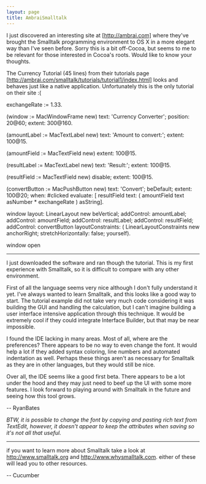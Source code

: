 ```yaml
---
layout: page
title: AmbraiSmalltalk
---
```





I just discovered an interesting site at [http://ambrai.com] where they've brought the Smalltalk programming environment to OS X in a more elegant way than I've seen before.  Sorry this is a bit off-Cocoa, but seems to me to be relevant for those interested in Cocoa's roots.  Would like to know your thoughts.

The Currency Tutorial (45 lines) from their tutorials page [http://ambrai.com/smalltalk/tutorials/tutorial1/index.html] looks and
behaves just like a native application.  Unfortunately this is the only tutorial on their site :(

    
exchangeRate := 1.33.

(window := MacWindowFrame new)
  text: 'Currency Converter';
  position: 20@60;
  extent: 300@160.

(amountLabel := MacTextLabel new)
  text: 'Amount to convert:';
  extent: 100@15.

(amountField := MacTextField new)
  extent: 100@15.

(resultLabel := MacTextLabel new)
  text: 'Result:';
  extent: 100@15.

(resultField := MacTextField new)
  disable;
  extent: 100@15.

(convertButton := MacPushButton new)
  text: 'Convert';
  beDefault;
  extent: 100@20;
  when: #clicked evaluate: [
    resultField text: (
      amountField text asNumber * exchangeRate
    ) asString].

window
  layout: LinearLayout new beVertical;
  addControl: amountLabel;
  addControl: amountField;
  addControl: resultLabel;
  addControl: resultField;
  addControl: convertButton layoutConstraints: (
    LinearLayoutConstraints new
      anchorRight;
      stretchHorizontally: false;
      yourself).

window open


----

I just downloaded the software and ran though the tutorial. This is my first experience with Smalltalk, so it is difficult to compare with any other environment.

First of all the language seems very nice although I don't fully understand it yet. I've always wanted to learn Smalltalk, and this looks like a good way to start. The tutorial example did not take very much code considering it was building the GUI and handling the calculation, but I can't imagine building a user interface intensive application through this technique. It would be extremely cool if they could integrate Interface Builder, but that may be near impossible.

I found the IDE lacking in many areas. Most of all, where are the preferences? There appears to be no way to even change the font. It would help a lot if they added syntax coloring, line numbers and automated indentation as well. Perhaps these things aren't as necessary for Smalltalk as they are in other languages, but they would still be nice.

Over all, the IDE seems like a good first beta. There appears to be a lot under the hood and they may just need to beef up the UI with some more features. I look forward to playing around with Smalltalk in the future and seeing how this tool grows.

-- RyanBates

*BTW, it is possible to change the font by copying and pasting rich text from TextEdit, however, it doesn't appear to keep the attributes when saving so it's not all that useful.*

----

if you want to learn more about Smalltalk take a look at  http://www.smalltalk.org  and  http://www.whysmalltalk.com.  either of these will lead you to other resources.

-- Cucumber

